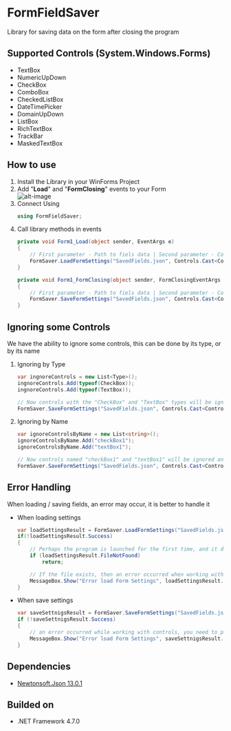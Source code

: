 # FormFieldSaver
Library for saving data on the form after closing the program
## Supported Controls (System.Windows.Forms)
* TextBox
* NumericUpDown
* CheckBox
* ComboBox
* CheckedListBox
* DateTimePicker
* DomainUpDown
* ListBox
* RichTextBox
* TrackBar
* MaskedTextBox
## How to use
1. Install the Library in your WinForms Project
2. Add "**Load**" and "**FormClosing**" events to your Form<br>
![alt-image](https://i.imgur.com/EVasgjn.png)
3. Connect Using
   ```csharp
   using FormFieldSaver;
3. Call library methods in events
    ```csharp
    private void Form1_Load(object sender, EventArgs e)
    {
        // First parameter - Path to fiels data | Second parameter - Controls from your form
        FormSaver.LoadFormSettings("SavedFields.json", Controls.Cast<Control>().ToList());
    }

    private void Form1_FormClosing(object sender, FormClosingEventArgs e)
    {
        // First parameter - Path to fiels data | Second parameter - Controls from your form
        FormSaver.SaveFormSettings("SavedFields.json", Controls.Cast<Control>().ToList());
    }
## Ignoring some Сontrols
We have the ability to ignore some controls, this can be done by its type, or by its name
1. Ignoring by Type    
   ```csharp
   var ingnoreControls = new List<Type>();
   ingnoreControls.Add(typeof(CheckBox));
   ingnoreControls.Add(typeof(TextBox));

   // Now controls with the "CheckBox" and "TextBox" types will be ignored and not saved
   FormSaver.SaveFormSettings("SavedFields.json", Controls.Cast<Control>().ToList(), ingnoreControls);
2. Ignoring by Name 
   ```csharp
   var ignoreControlsByName = new List<string>();
   ignoreControlsByName.Add("checkBox1");
   ignoreControlsByName.Add("textBox1");

   // Now controls named "checkBox1" and "textBox1" will be ignored and not saved.
   FormSaver.SaveFormSettings("SavedFields.json", Controls.Cast<Control>().ToList(), null, ignoreControlsByName);
## Error Handling
When loading / saving fields, an error may occur, it is better to handle it
* When loading settings
   ```csharp
   var loadSettingsResult = FormSaver.LoadFormSettings("SavedFields.json", Controls.Cast<Control>().ToList());
   if(!loadSettingsResult.Success)
   {
       // Perhaps the program is launched for the first time, and it does not have a save file
       if (loadSettingsResult.FileNotFound) 
           return;

       // If the file exists, then an error occurred when working with controls, you need to prevent this.
       MessageBox.Show("Error load Form Settings", loadSettingsResult.Error.Message, MessageBoxButtons.OK, MessageBoxIcon.Error);
   }
* When save settings
   ```csharp
   var saveSettnigsResult = FormSaver.SaveFormSettings("SavedFields.json", Controls.Cast<Control>().ToList());
   if (!saveSettnigsResult.Success)
   {
       // an error occurred while working with controls, you need to prevent this.
       MessageBox.Show("Error load Form Settings", saveSettnigsResult.Error.Message, MessageBoxButtons.OK, MessageBoxIcon.Error);
   }
## Dependencies
* [Newtonsoft.Json 13.0.1](https://www.nuget.org/packages/Newtonsoft.Json/)
## Builded on
* .NET Framework 4.7.0
